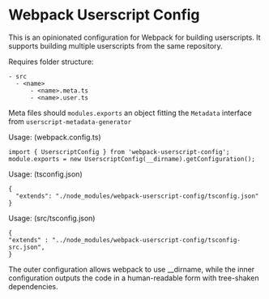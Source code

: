 # Webpack Userscript Config

This is an opinionated configuration for Webpack for building userscripts. It supports building multiple userscripts from the same repository.

Requires folder structure:

    - src
      - <name>
          - <name>.meta.ts
          - <name>.user.ts

Meta files should `modules.exports` an object fitting the `Metadata` interface from `userscript-metadata-generator`

Usage: (webpack.config.ts)

    import { UserscriptConfig } from 'webpack-userscript-config';
    module.exports = new UserscriptConfig(__dirname).getConfiguration();

Usage: (tsconfig.json)

    {
      "extends": "./node_modules/webpack-userscript-config/tsconfig.json"
    }

Usage: (src/tsconfig.json)

    {
    "extends" : "../node_modules/webpack-userscript-config/tsconfig-src.json",
    }

The outer configuration allows webpack to use __dirname, while the inner configuration outputs the code in a human-readable form with tree-shaken dependencies.
